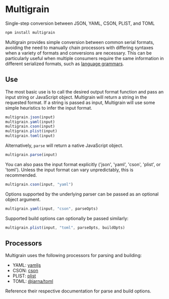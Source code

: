 # Multigrain
Single-step conversion between JSON, YAML, CSON, PLIST, and TOML

```sh
npm install multigrain
```

Multigrain provides simple conversion between common serial formats, avoiding the need to manually chain processors with differing syntaxes when a variety of formats and conversions are necessary. This can be particularly useful when multiple consumers require the same information in different serialized formats, such as [language grammars]().

## Use

The most basic use is to call the desired output format function and pass an input string or JavaScript object. Multigrain will return a string in the requested format. If a string is passed as input, Multigrain will use some simple heuristics to infer the input format.

```js
multigrain.json(input)
multigrain.yaml(input)
multigrain.cson(input)
multigrain.plist(input)
multigrain.toml(input)
```

Alternatively, `parse` will return a native JavaScript object.

```js
multigrain.parse(input)
```

You can also pass the input format explicitly ('json', 'yaml', 'cson', 'plist', or 'toml'). Unless the input format can vary unpredictably, this is recommended.

```js
multigrain.cson(input, "yaml")
```

Options supported by the underlying parser can be passed as an optional object argument.

```js
multigrain.yaml(input, "cson", parseOpts)
```

Supported build options can optionally be passed similarly:

```js
multigrain.plist(input, "toml", parseOpts, buildOpts)
```

## Processors

Multigrain uses the following processors for parsing and building:

- YAML: [yamljs](https://www.npmjs.com/package/yamljs)
- CSON: [cson](https://www.npmjs.com/package/cson)
- PLIST: [plist](https://www.npmjs.com/package/plist)
- TOML: [@iarna/toml](https://www.npmjs.com/package/@iarna/toml)

Reference their respective documentation for parse and build options.
